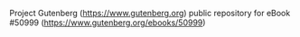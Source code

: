 Project Gutenberg (https://www.gutenberg.org) public repository for
eBook #50999 (https://www.gutenberg.org/ebooks/50999)
